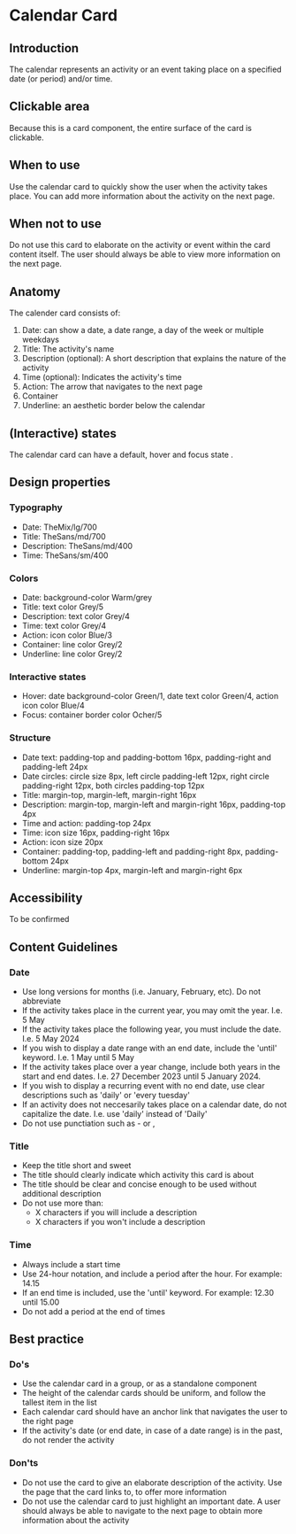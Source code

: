 # Calendar Card

## Introduction

The calendar represents an activity or an event taking place on a specified date (or period) and/or time.

## Clickable area

Because this is a card component, the entire surface of the card is clickable.

## When to use

Use the calendar card to quickly show the user when the activity takes place. You can add more information about the activity on the next page.

## When not to use

Do not use this card to elaborate on the activity or event within the card content itself.
The user should always be able to view more information on the next page.

## Anatomy

The calender card consists of:

1. Date: can show a date, a date range, a day of the week or multiple weekdays
2. Title: The activity's name
3. Description (optional): A short description that explains the nature of the activity
4. Time (optional): Indicates the activity's time
5. Action: The arrow that navigates to the next page
6. Container
7. Underline: an aesthetic border below the calendar

## (Interactive) states

The calendar card can have a default, hover and focus state .

## Design properties

### Typography

- Date: TheMix/lg/700
- Title: TheSans/md/700
- Description: TheSans/md/400
- Time: TheSans/sm/400

### Colors

- Date: background-color Warm/grey
- Title: text color Grey/5
- Description: text color Grey/4
- Time: text color Grey/4
- Action: icon color Blue/3
- Container: line color Grey/2
- Underline: line color Grey/2

### Interactive states

- Hover: date background-color Green/1, date text color Green/4, action icon color Blue/4
- Focus: container border color Ocher/5

### Structure

- Date text: padding-top and padding-bottom 16px, padding-right and padding-left 24px
- Date circles: circle size 8px, left circle padding-left 12px, right circle padding-right 12px, both circles padding-top 12px
- Title: margin-top, margin-left, margin-right 16px
- Description: margin-top, margin-left and margin-right 16px, padding-top 4px
- Time and action: padding-top 24px
- Time: icon size 16px, padding-right 16px
- Action: icon size 20px
- Container: padding-top, padding-left and padding-right 8px, padding-bottom 24px
- Underline: margin-top 4px, margin-left and margin-right 6px

## Accessibility

To be confirmed

## Content Guidelines

### Date

- Use long versions for months (i.e. January, February, etc). Do not abbreviate
- If the activity takes place in the current year, you may omit the year. I.e. 5 May
- If the activity takes place the following year, you must include the date. I.e. 5 May 2024
- If you wish to display a date range with an end date, include the 'until' keyword. I.e. 1 May until 5 May
- If the activity takes place over a year change, include both years in the start and end dates. I.e. 27 December 2023 until 5 January 2024.
- If you wish to display a recurring event with no end date, use clear descriptions such as 'daily' or 'every tuesday'
- If an activity does not neccesarily takes place on a calendar date, do not capitalize the date. I.e. use 'daily' instead of 'Daily'
- Do not use punctiation such as - or ,

### Title

- Keep the title short and sweet
- The title should clearly indicate which activity this card is about
- The title should be clear and concise enough to be used without additional description
- Do not use more than:
  - X characters if you will include a description
  - X characters if you won't include a description

### Time

- Always include a start time
- Use 24-hour notation, and include a period after the hour. For example: 14.15
- If an end time is included, use the 'until' keyword. For example: 12.30 until 15.00
- Do not add a period at the end of times

## Best practice

### Do's

- Use the calendar card in a group, or as a standalone component
- The height of the calendar cards should be uniform, and follow the tallest item in the list
- Each calendar card should have an anchor link that navigates the user to the right page
- If the activity's date (or end date, in case of a date range) is in the past, do not render the activity

### Don'ts

- Do not use the card to give an elaborate description of the activity. Use the page that the card links to, to offer more information
- Do not use the calendar card to just highlight an important date. A user should always be able to navigate to the next page to obtain more information about the activity
